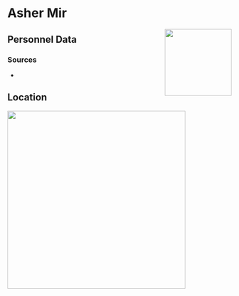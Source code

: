 # Asher Mir
<img align="right" src="https://ras117mike.github.io/Destiny2/images/vendors/asher_mir.png" width="150">

## Personnel Data


### Sources
*

## Location


<img src="https://ras117mike.github.io/Destiny2/images/maps/asher_mir_location.jpg" width="400">
